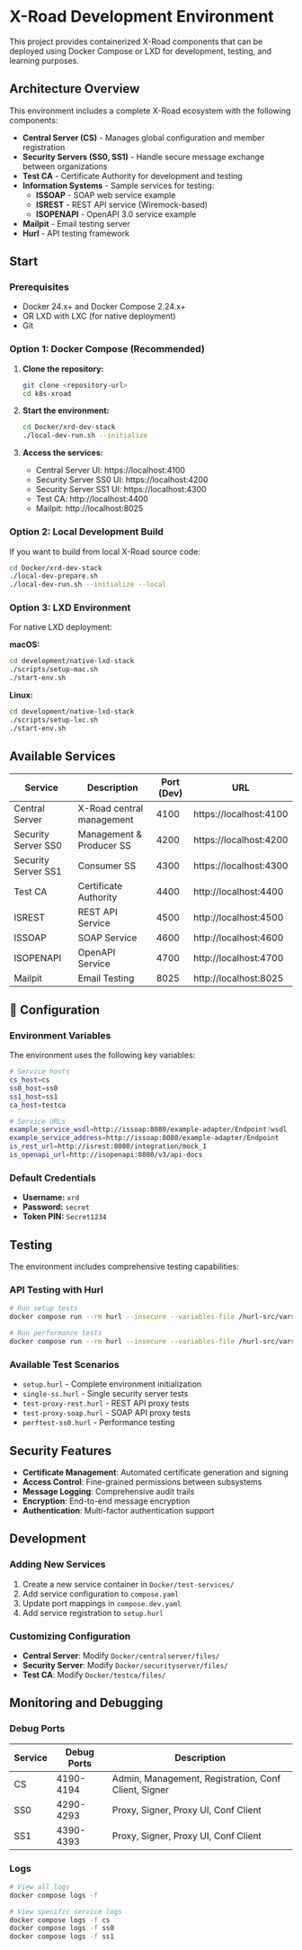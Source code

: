 # X-Road Development Environment

This project provides containerized X-Road components that can be deployed using Docker Compose or LXD for development, testing, and learning purposes.

## Architecture Overview

This environment includes a complete X-Road ecosystem with the following components:

- **Central Server (CS)** - Manages global configuration and member registration
- **Security Servers (SS0, SS1)** - Handle secure message exchange between organizations
- **Test CA** - Certificate Authority for development and testing
- **Information Systems** - Sample services for testing:
  - **ISSOAP** - SOAP web service example
  - **ISREST** - REST API service (Wiremock-based)
  - **ISOPENAPI** - OpenAPI 3.0 service example
- **Mailpit** - Email testing server
- **Hurl** - API testing framework

## Start

### Prerequisites

- Docker 24.x+ and Docker Compose 2.24.x+
- OR LXD with LXC (for native deployment)
- Git

### Option 1: Docker Compose (Recommended)

1. **Clone the repository:**
   ```bash
   git clone <repository-url>
   cd k8s-xroad
   ```

2. **Start the environment:**
   ```bash
   cd Docker/xrd-dev-stack
   ./local-dev-run.sh --initialize
   ```

3. **Access the services:**
   - Central Server UI: https://localhost:4100
   - Security Server SS0 UI: https://localhost:4200
   - Security Server SS1 UI: https://localhost:4300
   - Test CA: http://localhost:4400
   - Mailpit: http://localhost:8025

### Option 2: Local Development Build

If you want to build from local X-Road source code:

```bash
cd Docker/xrd-dev-stack
./local-dev-prepare.sh
./local-dev-run.sh --initialize --local
```

### Option 3: LXD Environment

For native LXD deployment:

**macOS:**
```bash
cd development/native-lxd-stack
./scripts/setup-mac.sh
./start-env.sh
```

**Linux:**
```bash
cd development/native-lxd-stack
./scripts/setup-lxc.sh
./start-env.sh
```

## Available Services

| Service | Description | Port (Dev) | URL |
|---------|-------------|------------|-----|
| Central Server | X-Road central management | 4100 | https://localhost:4100 |
| Security Server SS0 | Management & Producer SS | 4200 | https://localhost:4200 |
| Security Server SS1 | Consumer SS | 4300 | https://localhost:4300 |
| Test CA | Certificate Authority | 4400 | http://localhost:4400 |
| ISREST | REST API Service | 4500 | http://localhost:4500 |
| ISSOAP | SOAP Service | 4600 | http://localhost:4600 |
| ISOPENAPI | OpenAPI Service | 4700 | http://localhost:4700 |
| Mailpit | Email Testing | 8025 | http://localhost:8025 |

## 🔧 Configuration

### Environment Variables

The environment uses the following key variables:

```bash
# Service hosts
cs_host=cs
ss0_host=ss0
ss1_host=ss1
ca_host=testca

# Service URLs
example_service_wsdl=http://issoap:8080/example-adapter/Endpoint?wsdl
example_service_address=http://issoap:8080/example-adapter/Endpoint
is_rest_url=http://isrest:8080/integration/mock_1
is_openapi_url=http://isopenapi:8080/v3/api-docs
```

### Default Credentials

- **Username:** `xrd`
- **Password:** `secret`
- **Token PIN:** `Secret1234`

## Testing

The environment includes comprehensive testing capabilities:

### API Testing with Hurl

```bash
# Run setup tests
docker compose run --rm hurl --insecure --variables-file /hurl-src/vars.env /hurl-src/setup.hurl

# Run performance tests
docker compose run --rm hurl --insecure --variables-file /hurl-src/vars.env /hurl-src/perftest-ss0.hurl
```

### Available Test Scenarios

- `setup.hurl` - Complete environment initialization
- `single-ss.hurl` - Single security server tests
- `test-proxy-rest.hurl` - REST API proxy tests
- `test-proxy-soap.hurl` - SOAP API proxy tests
- `perftest-ss0.hurl` - Performance testing

## Security Features

- **Certificate Management**: Automated certificate generation and signing
- **Access Control**: Fine-grained permissions between subsystems
- **Message Logging**: Comprehensive audit trails
- **Encryption**: End-to-end message encryption
- **Authentication**: Multi-factor authentication support

## Development

### Adding New Services

1. Create a new service container in `Docker/test-services/`
2. Add service configuration to `compose.yaml`
3. Update port mappings in `compose.dev.yaml`
4. Add service registration to `setup.hurl`

### Customizing Configuration

- **Central Server**: Modify `Docker/centralserver/files/`
- **Security Server**: Modify `Docker/securityserver/files/`
- **Test CA**: Modify `Docker/testca/files/`

## Monitoring and Debugging

### Debug Ports

| Service | Debug Ports | Description |
|---------|-------------|-------------|
| CS | 4190-4194 | Admin, Management, Registration, Conf Client, Signer |
| SS0 | 4290-4293 | Proxy, Signer, Proxy UI, Conf Client |
| SS1 | 4390-4393 | Proxy, Signer, Proxy UI, Conf Client |

### Logs

```bash
# View all logs
docker compose logs -f

# View specific service logs
docker compose logs -f cs
docker compose logs -f ss0
docker compose logs -f ss1
```
